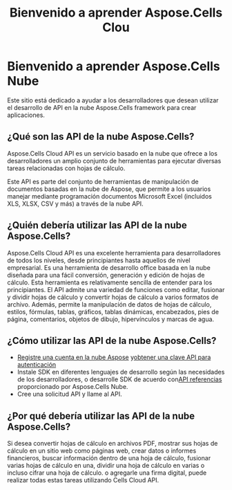﻿---
title: Bienvenido a aprender Aspose.Cells Clou
type: docs
url: /es/learn-aspose-cells-cloud
description: Bienvenido a aprender Aspose.Cells Nube
weight: 10
kwords: Excel, Office Nube, REST API, Hoja de cálculo, PDF, CSV, Json, Markdwon, Bienvenido a aprender Aspose.Cells Nube
---
# Bienvenido a aprender Aspose.Cells Nube

Este sitio está dedicado a ayudar a los desarrolladores que desean utilizar el desarrollo de API en la nube Aspose.Cells framework para crear aplicaciones.

## ¿Qué son las API de la nube Aspose.Cells?

Aspose.Cells Cloud API es un servicio basado en la nube que ofrece a los desarrolladores un amplio conjunto de herramientas para ejecutar diversas tareas relacionadas con hojas de cálculo.

Este API es parte del conjunto de herramientas de manipulación de documentos basadas en la nube de Aspose, que permite a los usuarios manejar mediante programación documentos Microsoft Excel (incluidos XLS, XLSX, CSV y más) a través de la nube API.

## ¿Quién debería utilizar las API de la nube Aspose.Cells?

Aspose.Cells Cloud API es una excelente herramienta para desarrolladores de todos los niveles, desde principiantes hasta aquellos de nivel empresarial. Es una herramienta de desarrollo office basada en la nube diseñada para una fácil conversión, generación y edición de hojas de cálculo. Esta herramienta es relativamente sencilla de entender para los principiantes. El API admite una variedad de funciones como editar, fusionar y dividir hojas de cálculo y convertir hojas de cálculo a varios formatos de archivo. Además, permite la manipulación de datos de hojas de cálculo, estilos, fórmulas, tablas, gráficos, tablas dinámicas, encabezados, pies de página, comentarios, objetos de dibujo, hipervínculos y marcas de agua.


## ¿Cómo utilizar las API de la nube Aspose.Cells?

- [Registre una cuenta en la nube Aspose](https://id.containerize.com/signup) y[obtener una clave API para autenticación](https://dashboard.aspose.cloud/applications)
-  Instale SDK en diferentes lenguajes de desarrollo según las necesidades de los desarrolladores, o desarrolle SDK de acuerdo con[API referencias](https://reference.aspose.cloud/cells/) proporcionado por Aspose.Cells Nube.
- Cree una solicitud API y llame al API.


## ¿Por qué debería utilizar las API de la nube Aspose.Cells?

Si desea convertir hojas de cálculo en archivos PDF, mostrar sus hojas de cálculo en un sitio web como páginas web, crear datos o informes financieros, buscar información dentro de una hoja de cálculo, fusionar varias hojas de cálculo en una, dividir una hoja de cálculo en varias o incluso cifrar una hoja de cálculo. o agregarle una firma digital, puede realizar todas estas tareas utilizando Cells Cloud API.


